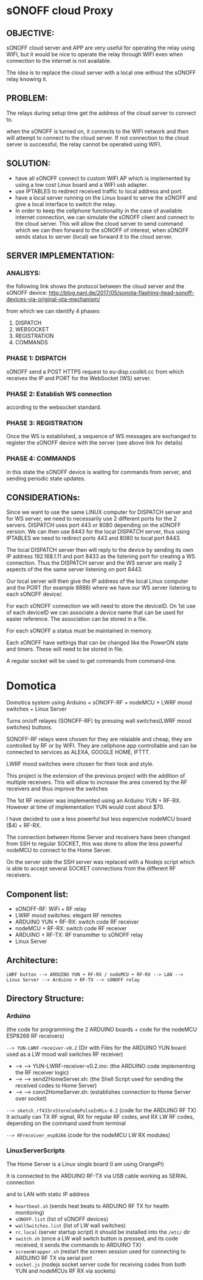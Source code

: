 # sONOFF cloud Proxy
## OBJECTIVE:
sONOFF cloud server and APP are very useful for operating the relay using WIFI, but it would be nice to operate the relay through WIFI even when connection to the internet is not available.

The idea is to replace the cloud server with a local one without the sONOFF relay knowing it.

## PROBLEM:
The relays during setup time get the address of the cloud server to connect to.

when the sONOFF is turned on, it connects to the WIFI network and then will attempt to connect to the cloud server. If not connection to the cloud server is successful, the relay cannot be operated using WIFI.

## SOLUTION:
* have all sONOFF connect to custom WIFI AP which is implemented by using a low cost Linux board and a WIFI usb adapter.
* use IPTABLES to redirect received traffic to local address and port.
* have a local server running on the Linux board to serve the sONOFF and give a local interface to switch the relay.
* In order to keep the cellphone functionality in the case of available internet connection, we can simulate the sONOFF client and connect to the cloud server. This will allow the cloud server to send command which we can then forward to the sONOFF of interest, when sONOFF sends status to server (local) we forward it to the cloud server.

## SERVER IMPLEMENTATION:
### ANALISYS:
the following link shows the protocol between the cloud server and the sONOFF device:
http://blog.nanl.de/2017/05/sonota-flashing-itead-sonoff-devices-via-original-ota-mechanism/

from which we can identify 4 phases:
1. DISPATCH
2. WEBSOCKET
3. REGISTRATION
4. COMMANDS

### PHASE 1: DISPATCH
sONOFF send a POST HTTPS request to eu-disp.coolkit.cc
from which receives the IP and PORT for the WebSocket (WS) server.

### PHASE 2: Establish WS connection
according to the websocket standard.

### PHASE 3: REGISTRATION
Once the WS is established, a sequence of WS messages are exchanged to register the sONOFF device with the server (see above link for details)

### PHASE 4: COMMANDS
in this state the sONOFF device is waiting for commands from server, and sending periodic state updates.

## CONSIDERATIONs:
Since we want to use the same LINUX computer for DISPATCH server and for WS server, we need to necessarily use 2 different ports for the 2 servers.
DISPATCH uses port 443 or 8080 depending on the sONOFF version.
We can then use 8443 for the local DISPATCH server, thus using IPTABLES  we need to redirect ports 443 and 8080 to local port 8443.

The local DISPATCH server then will reply to the device by sending its own IP address 192.168.1.11 and port 8433 as the listening port for creating a WS connection. Thus the DISPATCH server and the WS server are really 2 aspects of the the same server listening on port 8443.

Our local server will then give the IP address of the local Linux computer and the PORT (for example 8888) where we have our WS server listening to each sONOFF device/.

For each sONOFF connection we will need to store the deviceID. On 1st use of each deviceID we can associate a device name that can be used for easier reference.
The association can be stored in a file. 

For each sONOFF a status must be maintained in memory.

Each sONOFF have settings that can be changed like the PowerON state and timers.
These will need to be stored in file.

A regular socket will be used to get commands from command-line.

# Domotica
Domotica system using Arduino + sONOFF-RF + nodeMCU + LWRF mood switches + Linux Server 

Turns on/off relayes (SONOFF-RF) by pressing wall switches(LWRF mood switches) buttons.

SONOFF-RF relays were chosen for they are relaiable and cheap, they are controlled by RF or by WIFI. They are cellphone app controllable and can be connected to services as ALEXA, GOOGLE HOME, IFTTT.

LWRF mood switches were chosen for their look and style.

This project is the extension of the previous project with the addition of multiple receivers. This will allow to increase the area covered by the RF receivers and thus improve the switches 

The 1st RF receiver was implemented using an Arduino YUN + RF-RX. However at time of implementation YUN would cost about $70.

I have decided to use a less powerful but less expencive nodeMCU board ($4) + RF-RX.

The connection between Home Server and receivers have been changed from SSH to regular SOCKET, this was done to allow the less powerful nodeMCU to connect to the Home Server.

On the server side the SSH server was replaced with a Nodejs script which is able to accept several SOCKET connections from the different RF receivers.

## Component list:
* sONOFF-RF: WiFi + RF relay
* LWRF mood switches: elegant RF remotes 
* ARDUINO YUN + RF-RX: switch code RF receiver
* nodeMCU + RF-RX: switch code RF receiver
* ARDUINO + RF-TX: RF transmitter to sONOFF relay
* Linux Server

## Architecture:
``` LWRF button --> ARDUINO YUN + RF-RX / nodeMCU + RF-RX --> LAN --> Linux Server --> Arduino + RF-TX --> sONOFF relay ```

## Directory Structure:
### Arduino
(the code for programming the 2 ARDUINO boards + code for the nodeMCU ESP8266 RF receivers)

 ``--> YUN-LWRF-receiver-v0.2`` (Dir with Files for the ARDUINO YUN board used as a LW mood wall switches RF receiver)
 * --> -->  YUN-LWRF-receiver-v0.2.ino: (the ARDUINO code implementing the RF receiver logic)
 * --> --> send2HomeServer.sh: (the Shell Script used for sending the received codes to Home Server)
 * --> --> conn2HomeServer.sh: (establishes connection to Home Server over socket)

``--> sketch_rf433rxStoreCodePulseInMix-0.2`` (code for the ARDUINO RF TX)
It actually can TX RF signal, RX for regular RF codes, and RX LW RF codes, depending on the command used from terminal

``--> RFreceiver_esp8266`` (code for the nodeMCU LW RX modules)

### LinuxServerScripts
The Home Server is a Linux single board (I am using OrangePi)

It is connected to the ARDUINO RF-TX via USB cable working as SERIAL connection

and to LAN with static IP address

* ``heartbeat.sh`` (sends heat beats to ARDUINO RF TX for health monitoring)
* ``sONOFF.list`` (list of sONOFF devices)
* ``wallSwitches.list`` (list of LW wall switches)
* ``rc.local`` (server startup script) it should be installed into the ``/etc/`` dir
* ``switch.sh`` (once a LW wall switch button is pressed, and its code received, it sends the commands to ARDUINO TX)
* ``screenWrapper.sh`` (restart the screen session used for connecting to ARDUINO RF TX via serial port
* ``socket.js`` (nodejs socket server code for receiving codes from both YUN and nodeMCUs RF RX via sockets)

